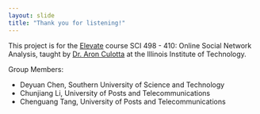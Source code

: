 ```yaml
---
layout: slide
title: "Thank you for listening!"
---
```


This project is for the [Elevate](https://admissions.iit.edu/elevate) course SCI 498 - 410: Online Social Network Analysis, taught by [Dr. Aron Culotta](http://cs.iit.edu/~culotta/) at the Illinois Institute of Technology.

Group Members:

* Deyuan Chen, Southern University of Science and Technology 
* Chunjiang Li, University of Posts and Telecommunications 
* Chenguang Tang, University of Posts and Telecommunications


